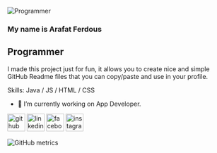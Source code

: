 ![Programmer](https://media.licdn.com/dms/image/v2/D5616AQH5uu-YqFLiIg/profile-displaybackgroundimage-shrink_350_1400/profile-displaybackgroundimage-shrink_350_1400/0/1724973444201?e=1741824000&v=beta&t=m41yPwi_jsz6OROWyRTytpKnSAmg6bCFmJieePVOLnM)
### My name is Arafat Ferdous
## Programmer

I made this project just for fun, it allows you to create nice and simple GitHub Readme files that you can copy/paste and use in your profile.

Skills: Java / JS / HTML / CSS

- 🔭 I’m currently working on App Developer. 


[<img src='https://cdn.jsdelivr.net/npm/simple-icons@3.0.1/icons/github.svg' alt='github' height='40'>](https://github.com/https://github.com/code-with-arafat)  [<img src='https://cdn.jsdelivr.net/npm/simple-icons@3.0.1/icons/linkedin.svg' alt='linkedin' height='40'>](https://www.linkedin.com/in/https://www.linkedin.com/in/arafatalways//)  [<img src='https://cdn.jsdelivr.net/npm/simple-icons@3.0.1/icons/facebook.svg' alt='facebook' height='40'>](https://www.facebook.com/https://www.facebook.com/arafatalways)  [<img src='https://cdn.jsdelivr.net/npm/simple-icons@3.0.1/icons/instagram.svg' alt='instagram' height='40'>](https://www.instagram.com/https://www.instagram.com/arafatalways//)  

![GitHub metrics](https://metrics.lecoq.io/https://github.com/code-with-arafat)  

